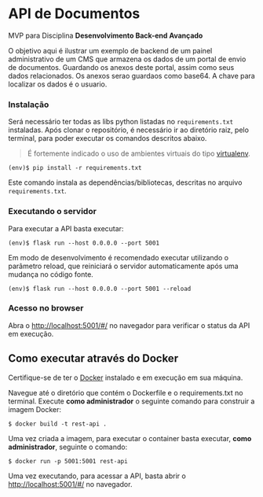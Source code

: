# API de Documentos

MVP para Disciplina **Desenvolvimento Back-end Avançado** 

O objetivo aqui é ilustrar um exemplo de backend de um painel administrativo de um CMS que armazena os dados de um portal de envio de documentos. Guardando os anexos deste portal, assim como seus dados relacionados. Os anexos serao guardaos como base64. A chave para localizar os dados é o usuario.


### Instalação

Será necessário ter todas as libs python listadas no `requirements.txt` instaladas.
Após clonar o repositório, é necessário ir ao diretório raiz, pelo terminal, para poder executar os comandos descritos abaixo.

> É fortemente indicado o uso de ambientes virtuais do tipo [virtualenv](https://virtualenv.pypa.io/en/latest/installation.html).

```
(env)$ pip install -r requirements.txt
```

Este comando instala as dependências/bibliotecas, descritas no arquivo `requirements.txt`.


### Executando o servidor

Para executar a API  basta executar:

```
(env)$ flask run --host 0.0.0.0 --port 5001
```

Em modo de desenvolvimento é recomendado executar utilizando o parâmetro reload, que reiniciará o servidor
automaticamente após uma mudança no código fonte. 

```
(env)$ flask run --host 0.0.0.0 --port 5001 --reload
```

### Acesso no browser

Abra o [http://localhost:5001/#/](http://localhost:5001/#/) no navegador para verificar o status da API em execução.


## Como executar através do Docker

Certifique-se de ter o [Docker](https://docs.docker.com/engine/install/) instalado e em execução em sua máquina.

Navegue até o diretório que contém o Dockerfile e o requirements.txt no terminal.
Execute **como administrador** o seguinte comando para construir a imagem Docker:

```
$ docker build -t rest-api .
```

Uma vez criada a imagem, para executar o container basta executar, **como administrador**, seguinte o comando:

```
$ docker run -p 5001:5001 rest-api
```

Uma vez executando, para acessar a API, basta abrir o [http://localhost:5001/#/](http://localhost:5001/#/) no navegador.